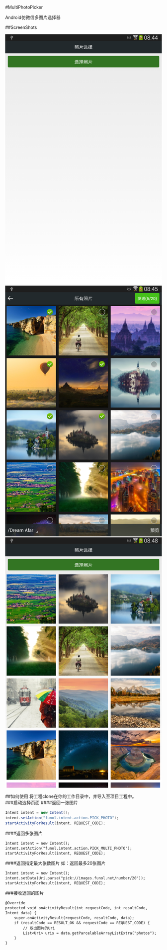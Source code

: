 #MultiPhotoPicker

Android仿微信多图片选择器

##ScreenShots

![Alt text](/screenshots/device-2015-03-04-164457.png)
![Alt text](/screenshots/device-2015-03-04-164605.png)
![Alt text](/screenshots/device-2015-03-04-164842.png)

##如何使用
将工程clone在你的工作目录中，并导入至项目工程中。</br>
###启动选择页面
####返回一张图片
```java
Intent intent = new Intent();
intent.setAction("funol.intent.action.PICK_PHOTO");
startActivityForResult(intent, REQUEST_CODE);
```
####返回多张图片
```
Intent intent = new Intent();
intent.setAction("funol.intent.action.PICK_MULTI_PHOTO");
startActivityForResult(intent, REQUEST_CODE);
```
####返回指定最大张数图片
如：返回最多20张图片

```
Intent intent = new Intent();
intent.setData(Uri.parse("pick://images.funol.net/number/20"));
startActivityForResult(intent, REQUEST_CODE);
```
###接收返回的图片
```
@Override
protected void onActivityResult(int requestCode, int resultCode, Intent data) {
    super.onActivityResult(requestCode, resultCode, data);
	if (resultCode == RESULT_OK && requestCode == REQUEST_CODE) {
		// 取出图片的Uri
        List<Uri> uris = data.getParcelableArrayListExtra("photos");
    }
}
```